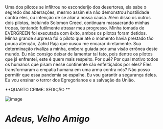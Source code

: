 Uma dos pilotos se infiltrou no esconderijo dos desertores, ela sabe o segredo das aberrações, mesmo assim ela não demonstrou hostilidade contra eles, ou intenção de se aliar à nossa causa.
Além disso os outros dois pilotos, incluindo Solomon Creed, continuam massacrando minhas tropas, tentando futilmente atrasar meu progresso.
Minha tomada de EVERGREEN foi executada com êxito, ambos os pilotos foram detidos. Minha grande surpresa foi o piloto que até o momento havia prestado tão pouca atenção, Zahid Raja que ousou me encarar diretamente. Sua determinação rivaliza a minha, embora guiada por uma visão errônea deste mundo. Eu não consigo deixar de lamentar tal fato, pois dentre os pilotos que já enfrentei, este é quem mais respeito.
Por quê? Por qual motivo todos os humanos que pisam nesse continente são enfeitiçados por eles? Eles transformaram a empatia humana em uma arma contra nós?
Não posso permitir que essa pandemia se espalhe.
Eu vou garantir a segurança deles.
Eu vou ensinar o terror dos Egregorianos e a salvação da União.

**QUARTO CRIME: SEDIÇÃO **

![image](events/Images/[the_weapon].png)

# *Adeus, Velho Amigo* 
